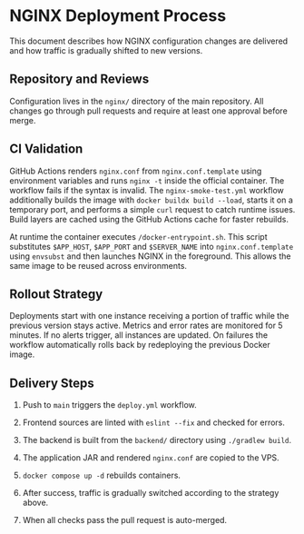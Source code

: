 # NGINX Deployment Process

This document describes how NGINX configuration changes are delivered and how traffic is gradually shifted to new versions.

## Repository and Reviews
Configuration lives in the `nginx/` directory of the main repository. All changes go through pull requests and require at least one approval before merge.

## CI Validation
GitHub Actions renders `nginx.conf` from `nginx.conf.template` using environment variables and runs `nginx -t` inside the official container. The workflow fails if the syntax is invalid.
The `nginx-smoke-test.yml` workflow additionally builds the image with `docker buildx build --load`, starts it on a temporary port, and performs a simple `curl` request to catch runtime issues. Build layers are cached using the GitHub Actions cache for faster rebuilds.

At runtime the container executes `/docker-entrypoint.sh`. This script substitutes `$APP_HOST`, `$APP_PORT` and `$SERVER_NAME` into `nginx.conf.template` using `envsubst` and then launches NGINX in the foreground. This allows the same image to be reused across environments.

## Rollout Strategy
Deployments start with one instance receiving a portion of traffic while the previous version stays active. Metrics and error rates are monitored for 5 minutes. If no alerts trigger, all instances are updated. On failures the workflow automatically rolls back by redeploying the previous Docker image.

## Delivery Steps
1. Push to `main` triggers the `deploy.yml` workflow.
2. Frontend sources are linted with `eslint --fix` and checked for errors.
3. The backend is built from the `backend/` directory using `./gradlew build`.
4. The application JAR and rendered `nginx.conf` are copied to the VPS.
5. `docker compose up -d` rebuilds containers.
6. After success, traffic is gradually switched according to the strategy above.

7. When all checks pass the pull request is auto-merged.

